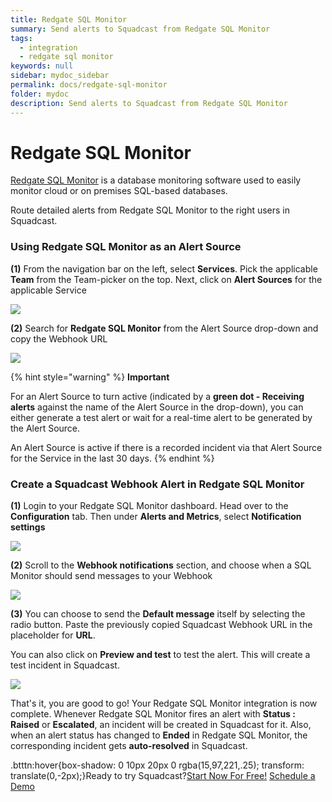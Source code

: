 ```yaml
---
title: Redgate SQL Monitor
summary: Send alerts to Squadcast from Redgate SQL Monitor
tags:
  - integration
  - redgate sql monitor
keywords: null
sidebar: mydoc_sidebar
permalink: docs/redgate-sql-monitor
folder: mydoc
description: Send alerts to Squadcast from Redgate SQL Monitor
---
```


# Redgate SQL Monitor

[Redgate SQL Monitor](https://www.red-gate.com/) is a database monitoring software used to easily monitor cloud or on premises SQL-based databases.

Route detailed alerts from Redgate SQL Monitor to the right users in Squadcast.

### Using Redgate SQL Monitor as an Alert Source

**(1)** From the navigation bar on the left, select **Services**. Pick the applicable **Team** from the Team-picker on the top. Next, click on **Alert Sources** for the applicable Service

![](../../.gitbook/assets/alert\_source\_1.png)

**(2)** Search for **Redgate SQL Monitor** from the Alert Source drop-down and copy the Webhook URL

![](../../.gitbook/assets/redgate\_sql\_monitor\_1.png)

{% hint style="warning" %}
**Important**

For an Alert Source to turn active (indicated by a **green dot - Receiving alerts** against the name of the Alert Source in the drop-down), you can either generate a test alert or wait for a real-time alert to be generated by the Alert Source.

An Alert Source is active if there is a recorded incident via that Alert Source for the Service in the last 30 days.
{% endhint %}

### Create a Squadcast Webhook Alert in Redgate SQL Monitor

**(1)** Login to your Redgate SQL Monitor dashboard. Head over to the **Configuration** tab. Then under **Alerts and Metrics**, select **Notification settings**

![](../../.gitbook/assets/redgate\_sql\_monitor\_2.png)

**(2)** Scroll to the **Webhook notifications** section, and choose when a SQL Monitor should send messages to your Webhook

![](../../.gitbook/assets/redgate\_sql\_monitor\_3.png)

**(3)** You can choose to send the **Default message** itself by selecting the radio button. Paste the previously copied Squadcast Webhook URL in the placeholder for **URL**.

You can also click on **Preview and test** to test the alert. This will create a test incident in Squadcast.

![](../../.gitbook/assets/redgate\_sql\_monitor\_4.png)

That's it, you are good to go! Your Redgate SQL Monitor integration is now complete. Whenever Redgate SQL Monitor fires an alert with **Status : Raised** or **Escalated**, an incident will be created in Squadcast for it. Also, when an alert status has changed to **Ended** in Redgate SQL Monitor, the corresponding incident gets **auto-resolved** in Squadcast.

.btttn:hover{box-shadow: 0 10px 20px 0 rgba(15,97,221,.25); transform: translate(0,-2px);}Ready to try Squadcast?[Start Now For Free!](https://app.squadcast.com/register) [Schedule a Demo](https://calendly.com/renuka-squadcast/30min)
